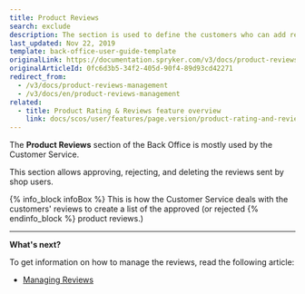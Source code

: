 ```yaml
---
title: Product Reviews
search: exclude
description: The section is used to define the customers who can add reviews and ratings to products, as well as
last_updated: Nov 22, 2019
template: back-office-user-guide-template
originalLink: https://documentation.spryker.com/v3/docs/product-reviews-management
originalArticleId: 0fc6d3b5-34f2-405d-90f4-89d93cd42271
redirect_from:
  - /v3/docs/product-reviews-management
  - /v3/docs/en/product-reviews-management
related:
  - title: Product Rating & Reviews feature overview
    link: docs/scos/user/features/page.version/product-rating-and-reviews-feature-overview.html
---
```


The **Product Reviews** section of the Back Office is mostly used by the Customer Service. 

This section allows approving, rejecting, and deleting the reviews sent by shop users. 

{% info_block infoBox %}
This is how the Customer Service deals with the customers' reviews to create a list of the approved (or rejected
{% endinfo_block %} product reviews.)

------

**What's next?**

To get information on how to manage the reviews, read the following article:

* [Managing Reviews](/docs/scos/user/back-office-user-guides/{{page.version}}/catalog/product-reviews/managing-product-reviews.html)

